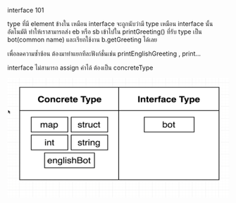 interface 101

type ที่มี element ข้างใน เหมือน interface จะถูกนับว่ามี type เหมือน interface นั้นอัตโนมัติ
ทำให้เราสามารถส่ง eb หรือ sb เข้าไปใน printGreeting() ที่รับ type เป็น bot(common name) และเรียกใช้งาน b.getGreeting ได้เลย

เพื่อลดความซ้ำซ้อน ต้องมาทำแยกทีละฟังก์ชั่นเช่น printEnglishGreeting , print...

interface ไม่สามารถ assign ค่าได้ ต้องเป็น concreteType

![concretevsinterface](https://raw.githubusercontent.com/bigstth/go-study/main/interface/concreteTypeVSinterfaceType.png)
